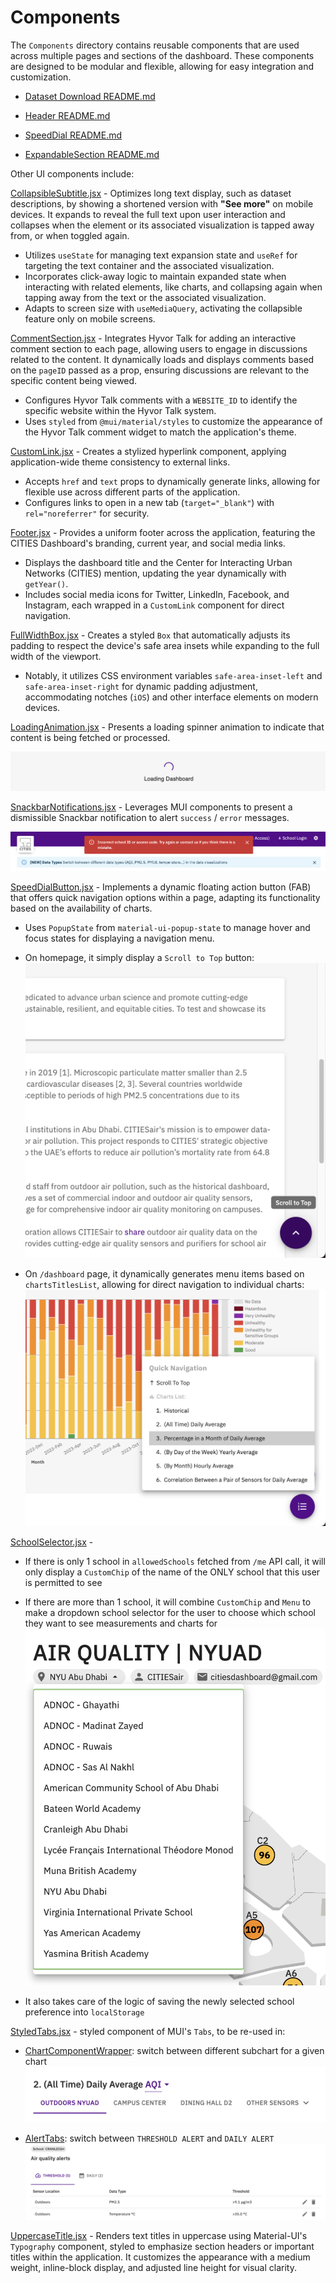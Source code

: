 # Components

The `Components` directory contains reusable components that are used across multiple pages and sections of the dashboard. These components are designed to be modular and flexible, allowing for easy integration and customization.

- [Dataset Download README.md](DatasetDownload/README.md)

- [Header README.md](Header/README.md)

- [SpeedDial README.md](SpeedDial/README.md)

- [ExpandableSection README.md](ExpandableSection/README.md)

Other UI components include:

[CollapsibleSubtitle.jsx](CollapsibleSubtitle.jsx) - Optimizes long text display, such as dataset descriptions, by showing a shortened version with **"See more"** on mobile devices. It expands to reveal the full text upon user interaction and collapses when the element or its associated visualization is tapped away from, or when toggled again.

- Utilizes `useState` for managing text expansion state and `useRef` for targeting the text container and the associated visualization.
- Incorporates click-away logic to maintain expanded state when interacting with related elements, like charts, and collapsing again when tapping away from the text or the associated visualization.
- Adapts to screen size with `useMediaQuery`, activating the collapsible feature only on mobile screens.

[CommentSection.jsx](CommentSection.jsx) - Integrates Hyvor Talk for adding an interactive comment section to each page, allowing users to engage in discussions related to the content. It dynamically loads and displays comments based on the `pageID` passed as a prop, ensuring discussions are relevant to the specific content being viewed.

- Configures Hyvor Talk comments with a `WEBSITE_ID` to identify the specific website within the Hyvor Talk system.
- Uses `styled` from `@mui/material/styles` to customize the appearance of the Hyvor Talk comment widget to match the application's theme.

[CustomLink.jsx](CustomLink.jsx) - Creates a stylized hyperlink component, applying application-wide theme consistency to external links.

- Accepts `href` and `text` props to dynamically generate links, allowing for flexible use across different parts of the application.
- Configures links to open in a new tab (`target="_blank"`) with `rel="noreferrer"` for security.

[Footer.jsx](Footer.jsx) - Provides a uniform footer across the application, featuring the CITIES Dashboard's branding, current year, and social media links.

- Displays the dashboard title and the Center for Interacting Urban Networks (CITIES) mention, updating the year dynamically with `getYear()`.
- Includes social media icons for Twitter, LinkedIn, Facebook, and Instagram, each wrapped in a `CustomLink` component for direct navigation.

[FullWidthBox.jsx](FullWidthBox.jsx) - Creates a styled `Box` that automatically adjusts its padding to respect the device's safe area insets while expanding to the full width of the viewport.

- Notably, it utilizes CSS environment variables `safe-area-inset-left` and `safe-area-inset-right` for dynamic padding adjustment, accommodating notches (`iOS`) and other interface elements on modern devices.

[LoadingAnimation.jsx](LoadingAnimation.jsx) - Presents a loading spinner animation to indicate that content is being fetched or processed.

![loading-spinner](/documentation/loading.png)

[SnackbarNotifications.jsx](SnackbarNotifications.jsx) - Leverages MUI components to present a dismissible Snackbar notification to alert `success` / `error` messages.

![snackbar-notification-alert](/documentation/snackbar-notification.png)

[SpeedDialButton.jsx](SpeedDialButton.jsx) - Implements a dynamic floating action button (FAB) that offers quick navigation options within a page, adapting its functionality based on the availability of charts.

- Uses `PopupState` from `material-ui-popup-state` to manage hover and focus states for displaying a navigation menu.

- On homepage, it simply display a `Scroll to Top` button:
  ![speed-dial-button-home-page](/documentation/speed-dial-button-home-page.png)

- On `/dashboard` page, it dynamically generates menu items based on `chartsTitlesList`, allowing for direct navigation to individual charts:
  ![speed-dial-button-dashboard-page](/documentation/speed-dial-button-dashboard-page.png)

[SchoolSelector.jsx](SchoolSelector.jsx) - 
- If there is only 1 school in `allowedSchools` fetched from `/me` API call, it will only display a `CustomChip` of the name of the ONLY school that this user is permitted to see
- If there are more than 1 school, it will combine `CustomChip` and `Menu` to make a dropdown school selector for the user to choose which school they want to see measurements and charts for
  ![school-selector](/documentation/school-selector.png)

- It also takes care of the logic of saving the newly selected school preference into `localStorage` 

[StyledTabs.jsx](StyledTabs.jsx) - styled component of MUI's `Tabs`, to be re-used in:
- [ChartComponentWrapper](src/Graphs/ChartComponentWrapper.jsx): switch between different subchart for a given chart
  ![styled-tabs-for-subcharts](/documentation/styled-tabs-for-subcharts.png)

- [AlertTabs](src/Components/AirQuality/AirQualityAlerts/AlertsTabs.jsx): switch between `THRESHOLD ALERT` and `DAILY ALERT`
  ![alerts-different-types](/documentation/alerts-different-types.png)

[UppercaseTitle.jsx](UppercaseTitle.jsx) - Renders text titles in uppercase using Material-UI's `Typography` component, styled to emphasize section headers or important titles within the application. It customizes the appearance with a medium weight, inline-block display, and adjusted line height for visual clarity.